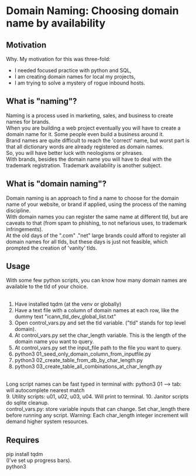 # Domain Naming: Choosing domain name by availability
## Motivation
Why. My motivation for this was three-fold: 
* I needed focused practice with python and SQL,
* I am creating domain names for local my projects,
* I am trying to solve a mystery of rogue inbound hosts.

## What is "naming"?
Naming is a process used in marketing, sales, and business to create names for brands.  
When you are building a web project eventually you will have to create a domain name for it. Some people even build a business around it.  
Brand names are quite difficult to reach the 'correct' name, but worst part is that all dictionary words are already registered as domain names.  
So, you will have better luck with neologisms or phrases.  
With brands, besides the domain name you will have to deal with the trademark registration. Trademark availability is another subject.  

## What is "domain naming"?
Domain naming is an approach to find a name to choose for the domain name of your website, or brand if applied, using the process of the naming discipline.  
With domain names you can register the same name at different tld, but are caveats to that (from spam to phishing, to not nefarious uses, to trademark infringements).  
At the old days of the ".com" ."net" large brands could afford to register all domain names for all tlds, but these days is just not feasible, which prompted the creation of 'vanity' tlds.  

## Usage
With some few python scripts, you can know how many domain names are available to the tld of your choice.  
<br>
1. Have installed tqdm (at the venv or globally)  
2. Have a text file with a column of domain names at each row, like the dummy text "icann_tld_dev_global_list.txt"
3. Open control_vars.py and set the tld variable. ("tld" stands for top level domain).  
4. At control_vars.py set the char_length variable. This is the length of the domain name you want to query.
5. At control_vars.py set the input_file path to the file you want to query.
6. python3 01_seed_only_domain_column_from_inputfile.py
7. python3 02_create_table_from_db_by_char_length.py
8. python3 03_create_table_all_combinations_at_char_length.py
<br>
Long script names can be fast typed in terminal with: python3 01 --> tab: will autocomplete nearest match  
<br>
9. Utility scripts: u01, u02, u03, u04. Will print to terminal.  
10. Janitor scripts do sqlite cleanup.  
<br>
control_vars.py: store variable inputs that can change.  
Set char_length there before running any script. 
Warning: Each char_length integer increment will demand higher system resources.

## Requires
pip install tqdm  
(I've set up progress bars).  
python3
